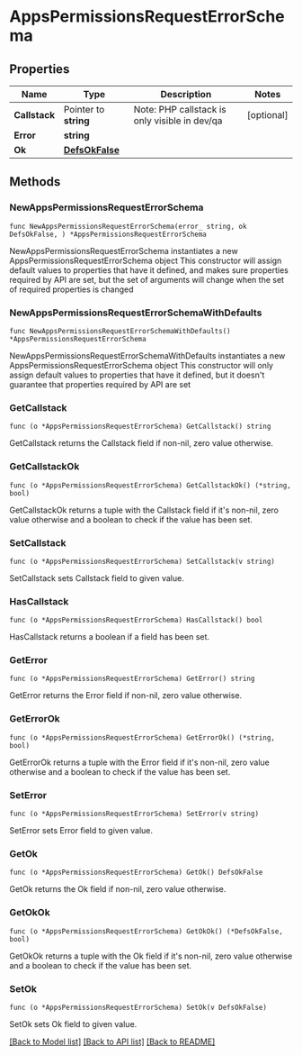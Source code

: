 # AppsPermissionsRequestErrorSchema

## Properties

Name | Type | Description | Notes
------------ | ------------- | ------------- | -------------
**Callstack** | Pointer to **string** | Note: PHP callstack is only visible in dev/qa | [optional] 
**Error** | **string** |  | 
**Ok** | [**DefsOkFalse**](DefsOkFalse.md) |  | 

## Methods

### NewAppsPermissionsRequestErrorSchema

`func NewAppsPermissionsRequestErrorSchema(error_ string, ok DefsOkFalse, ) *AppsPermissionsRequestErrorSchema`

NewAppsPermissionsRequestErrorSchema instantiates a new AppsPermissionsRequestErrorSchema object
This constructor will assign default values to properties that have it defined,
and makes sure properties required by API are set, but the set of arguments
will change when the set of required properties is changed

### NewAppsPermissionsRequestErrorSchemaWithDefaults

`func NewAppsPermissionsRequestErrorSchemaWithDefaults() *AppsPermissionsRequestErrorSchema`

NewAppsPermissionsRequestErrorSchemaWithDefaults instantiates a new AppsPermissionsRequestErrorSchema object
This constructor will only assign default values to properties that have it defined,
but it doesn't guarantee that properties required by API are set

### GetCallstack

`func (o *AppsPermissionsRequestErrorSchema) GetCallstack() string`

GetCallstack returns the Callstack field if non-nil, zero value otherwise.

### GetCallstackOk

`func (o *AppsPermissionsRequestErrorSchema) GetCallstackOk() (*string, bool)`

GetCallstackOk returns a tuple with the Callstack field if it's non-nil, zero value otherwise
and a boolean to check if the value has been set.

### SetCallstack

`func (o *AppsPermissionsRequestErrorSchema) SetCallstack(v string)`

SetCallstack sets Callstack field to given value.

### HasCallstack

`func (o *AppsPermissionsRequestErrorSchema) HasCallstack() bool`

HasCallstack returns a boolean if a field has been set.

### GetError

`func (o *AppsPermissionsRequestErrorSchema) GetError() string`

GetError returns the Error field if non-nil, zero value otherwise.

### GetErrorOk

`func (o *AppsPermissionsRequestErrorSchema) GetErrorOk() (*string, bool)`

GetErrorOk returns a tuple with the Error field if it's non-nil, zero value otherwise
and a boolean to check if the value has been set.

### SetError

`func (o *AppsPermissionsRequestErrorSchema) SetError(v string)`

SetError sets Error field to given value.


### GetOk

`func (o *AppsPermissionsRequestErrorSchema) GetOk() DefsOkFalse`

GetOk returns the Ok field if non-nil, zero value otherwise.

### GetOkOk

`func (o *AppsPermissionsRequestErrorSchema) GetOkOk() (*DefsOkFalse, bool)`

GetOkOk returns a tuple with the Ok field if it's non-nil, zero value otherwise
and a boolean to check if the value has been set.

### SetOk

`func (o *AppsPermissionsRequestErrorSchema) SetOk(v DefsOkFalse)`

SetOk sets Ok field to given value.



[[Back to Model list]](../README.md#documentation-for-models) [[Back to API list]](../README.md#documentation-for-api-endpoints) [[Back to README]](../README.md)


